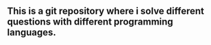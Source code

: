 ## This is a git repository where i solve different questions with different programming languages. 
